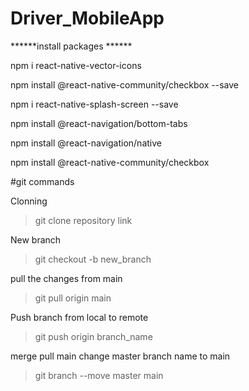 # Driver_MobileApp

******install packages ******

npm i react-native-vector-icons

npm install @react-native-community/checkbox --save

npm i react-native-splash-screen --save

npm install @react-navigation/bottom-tabs

npm install @react-navigation/native

npm install @react-native-community/checkbox

#git commands

Clonning
> git clone repository link

New branch
>git checkout -b new_branch

pull the changes from main
>git pull origin main



Push branch from local to remote
>git push origin branch_name

merge pull main
change master branch name to main


>git branch --move master main



